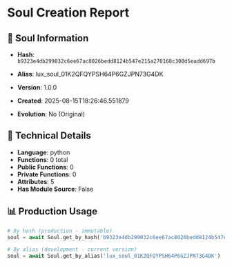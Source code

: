 # Soul Creation Report

## 🧬 Soul Information
- **Hash**: `b9323e4db299032c6ee67ac8026bedd8124b547e215a270168c300d5eadd697b`
- **Alias**: lux_soul_01K2QFQYPSH64P6GZJPN73G4DK
- **Version**: 1.0.0
- **Created**: 2025-08-15T18:26:46.551879

- **Evolution**: No (Original)

## 🔧 Technical Details
- **Language**: python
- **Functions**: 0 total
- **Public Functions**: 0
- **Private Functions**: 0
- **Attributes**: 5
- **Has Module Source**: False

## 📊 Production Usage
```python
# By hash (production - immutable)
soul = await Soul.get_by_hash('b9323e4db299032c6ee67ac8026bedd8124b547e215a270168c300d5eadd697b')

# By alias (development - current version)
soul = await Soul.get_by_alias('lux_soul_01K2QFQYPSH64P6GZJPN73G4DK')
```
